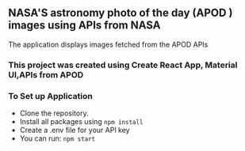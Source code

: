 
## NASA'S astronomy photo of the day (APOD ) images using APIs from NASA
The application displays images fetched from the APOD APIs


### This project was created using Create React App, Material UI,APIs from APOD 

### To Set up Application
- Clone the repository.
- Install all packages using `npm install`
- Create a .env file for your API key
- You can run: `npm start`

